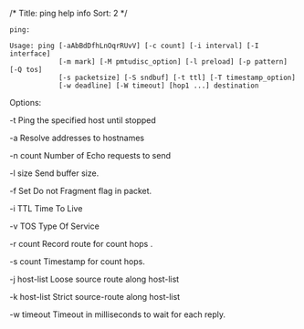/*
  Title: ping help info
  Sort: 2
  */


```
ping:

Usage: ping [-aAbBdDfhLnOqrRUvV] [-c count] [-i interval] [-I interface]
            [-m mark] [-M pmtudisc_option] [-l preload] [-p pattern] [-Q tos]
            [-s packetsize] [-S sndbuf] [-t ttl] [-T timestamp_option]
            [-w deadline] [-W timeout] [hop1 ...] destination
```

Options:

-t Ping the specified host until stopped

-a Resolve addresses to hostnames  

-n count Number of Echo requests to send

-l size Send buffer size. 

-f Set Do not Fragment flag in packet. 

-i TTL Time To Live

-v TOS Type Of Service

-r count Record route for count hops .

-s count Timestamp for count hops.

-j host-list Loose source route along host-list

-k host-list Strict source-route along host-list

-w timeout Timeout in milliseconds to wait for each reply. 

